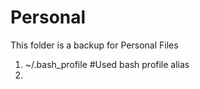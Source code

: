 Personal
========

This folder is a backup for Personal Files
1. ~/.bash_profile   #Used bash profile alias
2. 
